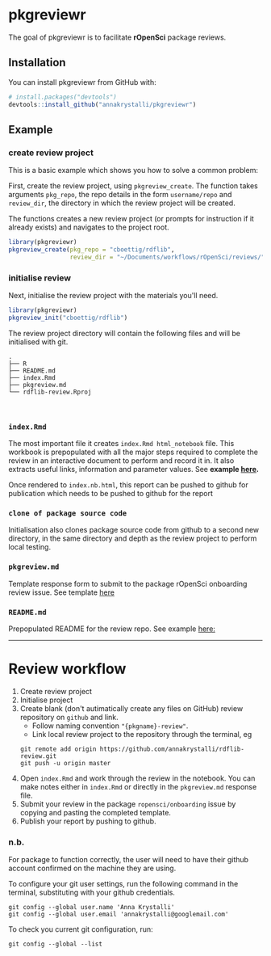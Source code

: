 # pkgreviewr

The goal of pkgreviewr is to facilitate **rOpenSci** package reviews.

## Installation

You can install pkgreviewr from GitHub with:


``` r
# install.packages("devtools")
devtools::install_github("annakrystalli/pkgreviewr")
```

## Example

### create review project

This is a basic example which shows you how to solve a common problem:


First, create the review project, using `pkgreview_create`. The function takes arguments `pkg_repo`, the repo details in the form `username/repo` and `review_dir`,
the directory in which the review project will be created.

The functions creates a new review project (or prompts for instruction if it already exists) and navigates to the project root.

``` r
library(pkgreviewr)
pkgreview_create(pkg_repo = "cboettig/rdflib", 
                 review_dir = "~/Documents/workflows/rOpenSci/reviews/")
```

### initialise review

Next, initialise the review project with the materials you'll need.

``` r
library(pkgreviewr)
pkgreview_init("cboettig/rdflib")

```
The review project directory will contain the following files and will be initialised with git.

```
.
├── R
├── README.md
├── index.Rmd
├── pkgreview.md
└── rdflib-review.Rproj
```


<br>

### `index.Rmd` 

The most important file it creates `index.Rmd html_notebook` file. This workbook is prepopulated with all the major steps required to complete the review in an interactive document to perform and record it in. It also extracts useful links, information and parameter values. See **example [here](https://github.com/annakrystalli/pkgreviewr/blob/master/inst/examples/example-review-index.Rmd).**

Once rendered to `index.nb.html`, this report can be pushed to github for publication which needs to be pushed to github for the report

### `clone of package source code` 

Initialisation also clones package source code from github to a second new directory, in the same directory and depth as the review project to perform local testing.


### `pkgreview.md` 

Template response form to submit to the package rOpenSci onboarding review issue. See template [here](https://github.com/annakrystalli/pkgreviewr/blob/master/inst/examples/example-pkgreview.md) 

### `README.md` 

Prepopulated README for the review repo. See example [here:](https://github.com/annakrystalli/pkgreviewr/blob/master/inst/examples/example-README.md)

***

# Review workflow

1. Create review project 
1. Initialise project
1. Create blank (don't autimatically create any files on GitHub) review repository on `github` and link. 
    - Follow naming convention `"{pkgname}-review"`.
    - Link local review project to the repository through the terminal, eg
    ```
    git remote add origin https://github.com/annakrystalli/rdflib-review.git
    git push -u origin master
    ```
1. Open `index.Rmd` and work through the review in the notebook. You can make notes either in `index.Rmd` or directly in the `pkgreview.md` response file.
1. Submit your review in the package `ropensci/onboarding` issue by copying and pasting the completed template.
1. Publish your report by pushing to github.


### n.b.

For package to function correctly, the user will need to have their github account confirmed on the machine they are using.

To configure your git user settings, run the following command in the terminal, substituting with your github credentials.
```
git config --global user.name 'Anna Krystalli'
git config --global user.email 'annakrystalli@googlemail.com'
```

To check you current git configuration, run:
```
git config --global --list
```
